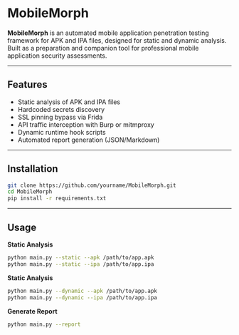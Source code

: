 # MobileMorph

**MobileMorph** is an automated mobile application penetration testing framework for APK and IPA files, designed for static and dynamic analysis. Built as a preparation and companion tool for professional mobile application security assessments.

---

## Features

- Static analysis of APK and IPA files  
- Hardcoded secrets discovery  
- SSL pinning bypass via Frida  
- API traffic interception with Burp or mitmproxy  
- Dynamic runtime hook scripts  
- Automated report generation (JSON/Markdown)

---

## Installation

```bash
git clone https://github.com/yourname/MobileMorph.git
cd MobileMorph
pip install -r requirements.txt
```

---

## Usage

**Static Analysis**
```bash
python main.py --static --apk /path/to/app.apk
python main.py --static --ipa /path/to/app.ipa
```

**Static Analysis**
```bash
python main.py --dynamic --apk /path/to/app.apk
python main.py --dynamic --ipa /path/to/app.ipa
```

**Generate Report**
```bash
python main.py --report
```